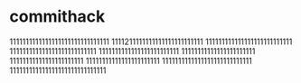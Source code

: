 # commithack
1111111111111111111111111111111
1111211111111111111111111111
111111111111111111111111111
111111111111111111111111111
1111111111111111111111111
11111111111111111111111
11111111111111111111111
11111111111111111111111
1111111111111111111111111111
111111111111111111111111111111

